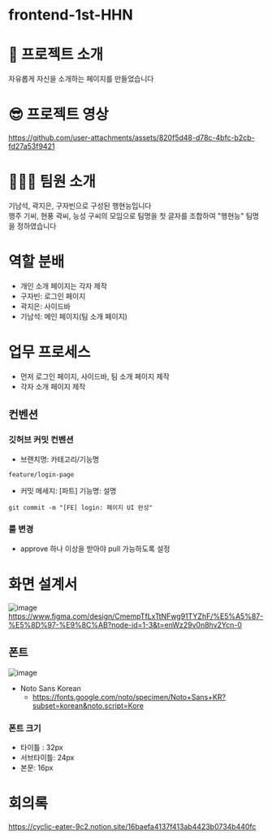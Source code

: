 # frontend-1st-HHN
# 💭 프로젝트 소개
자유롭게 자신을 소개하는 페이지를 만들었습니다

# 😎 프로젝트 영상


https://github.com/user-attachments/assets/820f5d48-d78c-4bfc-b2cb-fd27a53f9421





# 👨‍👦‍👦 팀원 소개
기남석, 곽지은, 구자빈으로 구성된 행현능입니다 <br>
행주 기씨, 현풍 곽씨, 능성 구씨의 모임으로 팀명을 첫 글자를 조합하여 "행현능" 팀명을 정하였습니다



# 역할 분배
- 개인 소개 페이지는 각자 제작
- 구자빈: 로그인 페이지
- 곽지은: 사이드바
- 기남석: 메인 페이지(팀 소개 페이지)

# 업무 프로세스
- 먼저 로그인 페이지, 사이드바, 팀 소개 페이지 제작
- 각자 소개 페이지 제작

## 컨벤션

### 깃허브 커밋 컨벤션
- 브랜치명: 카테고리/기능명
```
feature/login-page
```
- 커밋 메세지: [파트] 기능명: 설명
```
git commit -m "[FE] login: 페이지 UI 완성"
```

### 룰 변경
- approve 하나 이상을 받아야 pull 가능하도록 설정


# 화면 설계서
![image](https://github.com/user-attachments/assets/ab84dfe0-f142-4d6e-bd01-e191bf0f82b2)
https://www.figma.com/design/CmempTfLxTtNFwg91TYZhF/%E5%A5%87-%E5%8D%97-%E9%8C%AB?node-id=1-3&t=enWz29v0n8hv2Ycn-0


## 폰트
![image](https://github.com/user-attachments/assets/db9843e3-8a0e-453c-afd1-680343222cf0)
- Noto Sans Korean
    - https://fonts.google.com/noto/specimen/Noto+Sans+KR?subset=korean&noto.script=Kore
### 폰트 크기
- 타이틀 : 32px
- 서브타이틀: 24px
- 본문: 16px





# 회의록
https://cyclic-eater-9c2.notion.site/16baefa4137f413ab4423b0734b440fc
